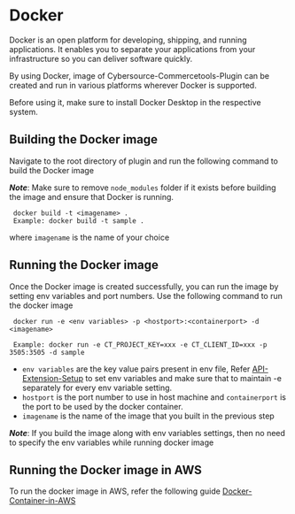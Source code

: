 # Docker
Docker is an open platform for developing, shipping, and running applications. It enables you to separate your applications from your infrastructure so you can deliver software quickly.

By using Docker, image of Cybersource-Commercetools-Plugin can be created and run in various platforms wherever Docker is supported.

Before using it, make sure to install Docker Desktop in the respective system.

## Building the Docker image
  Navigate to the root directory of plugin and run the following command to build the Docker image
    
  **_Note_**: Make sure to remove `node_modules` folder if it exists before building the image and ensure that Docker is running.

     docker build -t <imagename> .
     Example: docker build -t sample .
  where `imagename` is the name of your choice

  
## Running the Docker image
 Once the Docker image is created successfully, you can run the image by setting env variables and port numbers.
 Use the following command to run the docker image 

     docker run -e <env variables> -p <hostport>:<containerport> -d <imagename>
     
     Example: docker run -e CT_PROJECT_KEY=xxx -e CT_CLIENT_ID=xxx -p 3505:3505 -d sample

    
  - `env variables` are the key value pairs present in env file, Refer
  [API-Extension-Setup](API-Extension-Setup.md#a-name"environmentproperties"aenvironment-properties) to set env variables and make sure that to maintain -e separately for every env variable setting.
  - `hostport` is the port number to use in host machine and `containerport` is the port to be used by the docker container. 
  - `imagename` is the name of the image that you built in the previous step

  **_Note_**: If you build the image along with env variables settings, then no need to specify the env variables while running docker image

## Running the Docker image in AWS
 To run the docker image in AWS, refer the following guide [Docker-Container-in-AWS](Docker-Container-in-AWS.md)


       